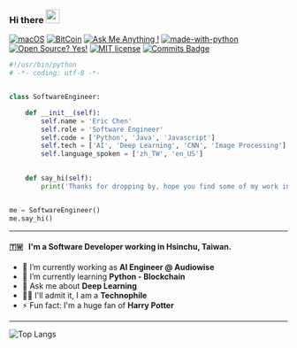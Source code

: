 ### Hi there <a href="https://www.gautamkrishnar.com/"><img src="https://media.giphy.com/media/hvRJCLFzcasrR4ia7z/giphy.gif" width="25px"></a>

[![macOS](https://svgshare.com/i/ZjP.svg)](https://svgshare.com/i/ZjP.svg)
[![BitCoin](https://badgen.net/badge/icon/bitcoin?icon=bitcoin&label)](https://bitcoin.org)
[![Ask Me Anything !](https://img.shields.io/badge/Ask%20me-anything-1abc9c.svg)](https://GitHub.com/Naereen/ama)
[![made-with-python](https://img.shields.io/badge/Made%20with-Python-1f425f.svg)](https://www.python.org/)
[![Open Source? Yes!](https://badgen.net/badge/Open%20Source%20%3F/Yes%21/blue?icon=github)](https://github.com/Naereen/badges/)
[![MIT license](https://img.shields.io/badge/License-MIT-blue.svg)](https://lbesson.mit-license.org/)
[![Commits Badge](https://badges.pufler.dev/commits/monthly/morningdip)](https://badges.pufler.dev)


```python
#!/usr/bin/python
# -*- coding: utf-8 -*-


class SoftwareEngineer:

    def __init__(self):
        self.name = 'Eric Chen'
        self.role = 'Software Engineer'
        self.code = ['Python', 'Java', 'Javascript']
        self.tech = ['AI', 'Deep Learning', 'CNN', 'Image Processing']
        self.language_spoken = ['zh_TW', 'en_US']
        

    def say_hi(self):
        print('Thanks for dropping by, hope you find some of my work interesting.')


me = SoftwareEngineer()
me.say_hi()
```

---

#### 🇹🇼 &nbsp; I'm a Software Developer working in Hsinchu, Taiwan.

- 🔭 I’m currently working as **AI Engineer @ Audiowise** 
- 🌱 I’m currently learning **Python - Blockchain**
- 💬 Ask me about **Deep Learning**
- 👨‍💻 I'll admit it, I am a **Technophile**
- ⚡️ Fun fact: I'm a huge fan of **Harry Potter**

---

![Top Langs](https://github-readme-stats.vercel.app/api/top-langs/?username=morningdip&layout=compact&theme=dark&hide_border=true)

